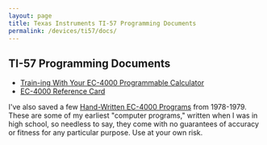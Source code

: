 ```yaml
---
layout: page
title: Texas Instruments TI-57 Programming Documents
permalink: /devices/ti57/docs/
---
```


TI-57 Programming Documents
---------------------------

- [Train-ing With Your EC-4000 Programmable Calculator](Train-ing_With_Your_EC-4000_Programmable_Calculator.pdf)
- [EC-4000 Reference Card](EC-4000_Reference_Card.pdf)

I've also saved a few [Hand-Written EC-4000 Programs](EC-4000_Programs_1978-1979_By_Jeff_Parsons.pdf) from
1978-1979.  These are some of my earliest "computer programs," written when I was in high school, so needless to say,
they come with no guarantees of accuracy or fitness for any particular purpose.  Use at your own risk.
